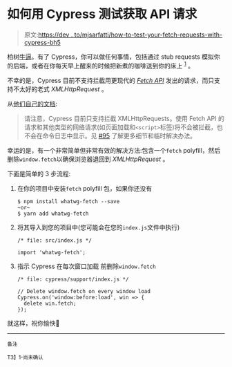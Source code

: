 # 如何用 Cypress 测试获取 API 请求

> 原文:[https://dev . to/mjsarfatti/how-to-test-your-fetch-requests-with-cypress-bh5](https://dev.to/mjsarfatti/how-to-test-your-fetch-requests-with-cypress-bh5)

柏树[牛逼](https://dev.to/noriste/front-end-productivity-boost-cypress-as-your-main-development-browser-5cdk)。有了 Cypress，你可以做任何事情，包括通过 stub requests 模拟你的后端，或者在你每天早上醒来的时候把新煮的咖啡送到你的床上 <sup>[1](#note-1)</sup> 。

不幸的是，Cypress 目前不支持拦截用更现代的 *[Fetch API](https://developer.mozilla.org/en-US/docs/Web/API/Fetch_API)* 发出的请求，而只支持不太好的老式 *XMLHttpRequest* 。

从[他们自己的文档](https://docs.cypress.io/guides/guides/network-requests.html#Testing-Strategies):

> 请注意，Cypress 目前只支持拦截 XMLHttpRequests。使用 Fetch API 的请求和其他类型的网络请求(如页面加载和`<script>`标签)将不会被拦截，也不会在命令日志中显示。见 [#95](https://github.com/cypress-io/cypress/issues/95) 了解更多细节和临时解决办法。

幸运的是，有一个非常简单但非常有效的解决方法:包含一个`fetch` polyfill，然后删除`window.fetch`以确保浏览器退回到 *XMLHttpRequest* 。

下面是简单的 3 步流程:

1.  在你的项目中安装`fetch` polyfill 包，如果你还没有

    ```
    $ npm install whatwg-fetch --save
    ~or~  
    $ yarn add whatwg-fetch 
    ```

2.  将其导入到您的项目中(您可能会在您的`index.js`文件中执行)

    ```
    /* file: src/index.js */

    import 'whatwg-fetch'; 
    ```

3.  指示 Cypress 在每次窗口加载
    前删除`window.fetch`

    ```
    /* file: cypress/support/index.js */

    // Delete window.fetch on every window load
    Cypress.on('window:before:load', win => {
      delete win.fetch;
    }); 
    ```

就这样，祝你愉快🚀

* * *

<small>备注

T3】1-尚未确认</small>